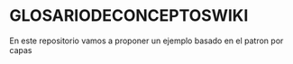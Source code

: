 # GLOSARIODECONCEPTOSWIKI
En este repositorio vamos a proponer un ejemplo basado en el patron por capas
